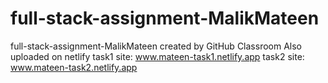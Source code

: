 # full-stack-assignment-MalikMateen
full-stack-assignment-MalikMateen created by GitHub Classroom
Also uploaded on netlify
task1 site: www.mateen-task1.netlify.app
task2 site: www.mateen-task2.netlify.app
